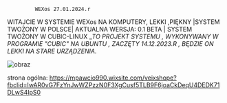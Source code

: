              WEXos 27.01.2024.r
WITAJCIE W SYSTEMIE WEXos NA KOMPUTERY, LEKKI ,PIĘKNY 
  |SYSTEM TWOŻONY W POLSCE|
      AKTUALNA WERSJA: 0.1 BETA
| SYSTEM TWOŻONY W CUBIC-LINUX
__TO PROJEKT SYSTEMU , WYKONYWANY W PROGRAMIE "CUBIC" NA UBUNTU , ZACZĘTY 14.12.2023.R , BĘDZIE ON LEKKI NA STARE URZĄDZENIA._
                  



             
![obraz](https://github.com/pawcio06141/WexOS/assets/157916170/5cbeb4d9-8a47-441c-b798-befb2e3a6208)


strona ogólna: https://mpawcio990.wixsite.com/veixshope?fbclid=IwAR0vG7FzYnJwWZPzzN0F3XgCusf5TLB9F6joaCkDeqU4DEDK71DLwS4IpS0 



